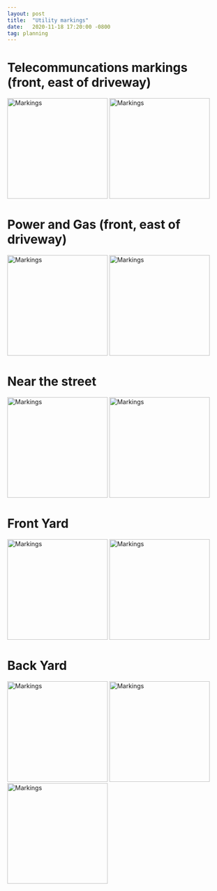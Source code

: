 ```yaml
---
layout: post
title:  "Utility markings"
date:   2020-11-18 17:20:00 -0800
tag: planning
---
```

# Telecommuncations markings (front, east of driveway)

<img src="{{ '/assets/front_side_telco.jpg' | relative_url }}" height = 230 title = "Markings"> 
<img src="/garden/assets/front_side_telco2.jpg" height = 230 title = "Markings">

# Power and Gas (front, east of driveway)
<img src="/garden/assets/front_side_all.jpg" height = 230 title = "Markings">
<img src="/garden/assets/details_junction_box.jpg" height = 230 title = "Markings">

# Near the street
<img src="/garden/assets/street_corner.jpg" height = 230 title = "Markings">
<img src="/garden/assets/water_sewer.jpg" height = 230 title = "Markings">

# Front Yard
<img src="/garden/assets/front_sidewalk.jpg" height = 230 title = "Markings">
<img src="/garden/assets/front_yard_gate.jpg" height = 230 title = "Markings">

# Back Yard
<img src="/garden/assets/backyard_fence.jpg" height = 230 title = "Markings">
<img src="/garden/assets/backyard_fence2.jpg" height = 230 title = "Markings">
<img src="/garden/assets/backyard_gate_writing.jpg" height = 230 title = "Markings">
